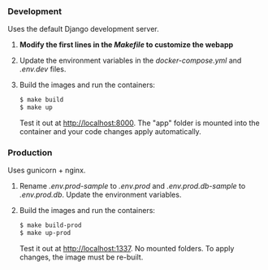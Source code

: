 ### Development

Uses the default Django development server.

1. **Modify the first lines in the _Makefile_ to customize the webapp**
1. Update the environment variables in the *docker-compose.yml* and *.env.dev* files.
1. Build the images and run the containers:

    ```sh
    $ make build
    $ make up
    ```

    Test it out at [http://localhost:8000](http://localhost:8000). The "app" folder is mounted into the container and your code changes apply automatically.

### Production

Uses gunicorn + nginx.

1. Rename *.env.prod-sample* to *.env.prod* and *.env.prod.db-sample* to *.env.prod.db*. Update the environment variables.
1. Build the images and run the containers:

    ```sh
    $ make build-prod
    $ make up-prod
    ```

    Test it out at [http://localhost:1337](http://localhost:1337). No mounted folders. To apply changes, the image must be re-built.

